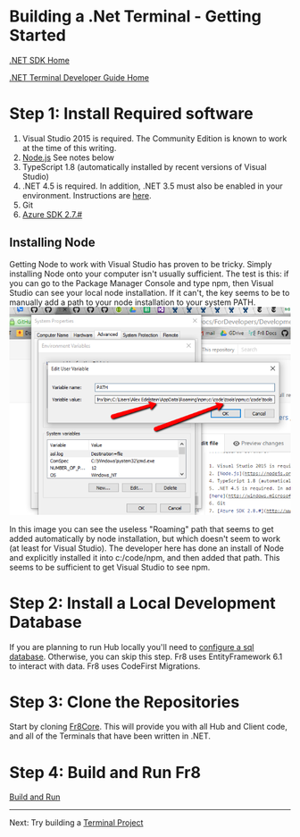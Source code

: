 # Building a .Net Terminal - Getting Started

[.NET SDK Home](/Docs/ForDevelopers/SDK/.NET/Home.md)

[.NET Terminal Developer Guide Home](../DevGuide_DotNet.md)

Step 1: Install Required software
================================

1. Visual Studio 2015 is required. The Community Edition is known to work at the time of this writing. 
2. [Node.js](https://nodejs.org/en/) See notes below
4. TypeScript 1.8 (automatically installed by recent versions of Visual Studio)
5. .NET 4.5 is required. In addition, .NET 3.5 must also be enabled in your environment. Instructions are [here](http://windows.microsoft.com/en-us/windows/turn-windows-features-on-off#1TC=windows-7).
6. Git
7. [Azure SDK 2.7.#](https://www.microsoft.com/en-us/download/details.aspx?id=48178)


Installing Node
---------------
Getting Node to work with Visual Studio has proven to be tricky. Simply installing Node onto your computer isn't usually sufficient. The test is this: if you can go to the Package Manager Console and type npm, then Visual Studio can see your local node installation. If it can't, the key seems to be to manually add a path to your node installation to your system PATH. 
![](nodewindows.png)

In this image you can see the useless "Roaming" path that seems to get added automatically by node installation, but which doesn't seem to work (at least for Visual Studio). The developer here has done an install of Node and explicitly installed it into c:/code/npm, and then added that path. This seems to be sufficient to get Visual Studio to see npm.




Step 2: Install a Local Development Database
============================================

If you are planning to run Hub locally you'll need to [configure a sql database](./LocalDB.md). Otherwise, you can skip this step.
Fr8 uses EntityFramework 6.1 to interact with data. Fr8 uses CodeFirst Migrations.


Step 3: Clone the Repositories
==============================
Start by cloning [Fr8Core](https://github.com/Fr8org/Fr8Core). This will provide you with all Hub and Client code, and all of the Terminals that have been written in .NET.

Step 4: Build and Run Fr8
========================
[Build and Run](/Docs/ForDevelopers/DevelopmentGuides/Terminals/dotNet/BuildRunFr8.md)



------------------
Next: Try building a [Terminal Project](./TerminalProjects.md)

